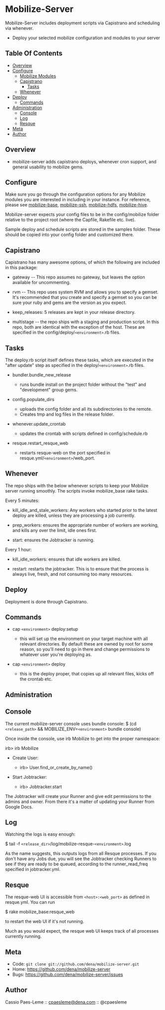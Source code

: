 Mobilize-Server
============

Mobilize-Server includes deployment scripts via Capistrano and scheduling via whenever.
* Deploy your selected mobilize configuration and modules to your server

Table Of Contents
-----------------
* [Overview](#section_Overview)
* [Configure](#section_Configure)
  * [Mobilize Modules](#section_Configure_Mobilize_Modules)
  * [Capistrano](#section_Configure_Capistrano)
    * [Tasks](#section_Configure_Capistrano_Tasks)
  * [Whenever](#section_Configure_Whenever)
* [Deploy](#section_Deploy)
  * [Commands](#section_Deploy_Commands)
* [Administration](#section_Administration)
  * [Console](#section_Administration_Console)
  * [Log](#section_Administration_Log)
  * [Resque](#section_Administration_Resque)
* [Meta](#section_Meta)
* [Author](#section_Author)

<a name='section_Overview'></a>
Overview
-----------

* mobilize-server adds capistrano deploys, whenever cron support, and
general usability to mobilize gems.

<a name='section_Configure'></a>
Configure
------------

<a name='section_Configure_Mobilize_Modules'></a>

Make sure you go through the configuration options for any Mobilize
modules you are interested in including in your instance. For reference,
please see [mobilize-base][mobilize-base], [mobilize-ssh][mobilize-ssh],
[mobilize-hdfs][mobilize-hdfs], [mobilize-hive][mobilize-hive].

Mobilize-server expects your config files to be in the config/mobilize
folder relative to the project root (where the Capfile, Rakefile etc.
live).

Sample deploy and schedule scripts are stored in the samples folder.
These should be copied into your config folder and customized there.

<a name='section_Configure_Capistrano'></a>
Capistrano
--------------

Capistrano has many awesome options, of which the following are
included in this package:

* gateway -- This repo assumes no gateway, but leaves the option
available for uncommenting.

* rvm -- This repo uses system RVM and allows you to specify a gemset.
It's recommended that you create and specify a gemset so you can be sure
your ruby and gems are the version as you expect.

* keep_releases: 5 releases are kept in your release directory.

* multistage -- the repo ships with a staging and production script.
In this repo, both are identical with the exception of the host. These
are specified in the config/deploy/`<environment>`.rb files.

<a name='section_Configure_Capistrano_Tasks'></a>
Tasks
------------

The deploy.rb script itself defines these tasks, which are executed in
the "after update" step as specified in the deploy/`<environment>`.rb
files.

* bundler.bundle_new_release
  * runs bundle install on the project folder without the "test" and
"development" group gems.

* config.populate_dirs
  * uploads the config folder and all its subdirectories to the remote.
  * Creates tmp and log files in the release folder.

* whenever.update_crontab
  * updates the crontab with scripts defined in config/schedule.rb

* resque.restart_resque_web
  * restarts resque-web on the port specified in
resque.yml/`<environment>`/web_port.

<a name='section_Configure_Whenever'></a>
Whenever
---------

The repo ships with the below whenever scripts to keep your Mobilize server
running smoothly. The scripts invoke mobilize_base rake tasks.

Every 5 minutes:

* kill_idle_and_stale_workers: Any workers who started prior to the
latest deploy are killed, unless they are processing a job currently.

* prep_workers: ensures the appropriate number of workers are working,
and kills any over the limit, idle ones first.

* start: ensures the Jobtracker is running.

Every 1 hour:

* kill_idle_workers: ensures that idle workers are killed.

* restart: restarts the jobtracker. This is to ensure that the process
is always live, fresh, and not consuming too many resources.

<a name='section_Deploy'></a>
Deploy
---------

Deployment is done through Capistrano.

<a name='section_Deploy_Commands'></a>
Commands
---------

* cap `<environment>` deploy:setup 
  * this will set up the environment on your target machine with all
relevant directories. By default these are owned by root for some
reason, so you'll need to go in there and change permissions to whatever
user you're deploying as.

* cap `<environment>` deploy
  * this is the deploy proper, that copies up all relevant files, kicks
off the crontab etc.

<a name='section_Administration'></a>
Administration
--------------

<a name='section_Administration_Console'></a>
Console
--------------
The current mobilize-server console uses bundle console:
  $ (cd `<release_path>` && MOBILIZE_ENV=`<environment>` bundle console)

Once inside the console, use irb Mobilize to get into the proper
namespace:

irb> irb Mobilize

* Create User:
  * irb> User.find_or_create_by_name(<username>)

* Start Jobtracker:
  * irb> Jobtracker.start

The Jobtracker will create your Runner and give edit permissions to the admins
and owner. From there it's a matter of updating your Runner from Google
Docs.

<a name='section_Administration_Log'></a>
Log
--------------

Watching the logs is easy enough:

$ tail -f `<release_dir>`/log/mobilize-resque-`<environment>`.log

As the name suggests, this outputs logs from all Resque processes. If
you don't have any Jobs due, you will see the Jobtracker checking
Runners to see if they are ready to be queued, according to the
runner_read_freq specified in jobtracker.yml.

<a name='section_Administration_Resque'></a>
Resque
--------------

The resque-web UI is accessible from `<host>:<web_port>` as defined in
resque.yml. You can run 

$ rake mobilize_base:resque_web

to restart the web UI if it's not running.

Much as you would expect, the resque web UI keeps track of all processes
currently running.

<a name='section_Meta'></a>
Meta
----

* Code: `git clone git://github.com/dena/mobilize-server.git`
* Home: <https://github.com/dena/mobilize-server>
* Bugs: <https://github.com/dena/mobilize-server/issues>

<a name='section_Author'></a>
Author
------

Cassio Paes-Leme :: cpaesleme@dena.com :: @cpaesleme

[mobilize-base]: https://github.com/dena/mobilize-base
[mobilize-ssh]: https://github.com/dena/mobilize-ssh
[mobilize-hdfs]: https://github.com/dena/mobilize-hdfs
[mobilize-hive]: https://github.com/dena/mobilize-hive
